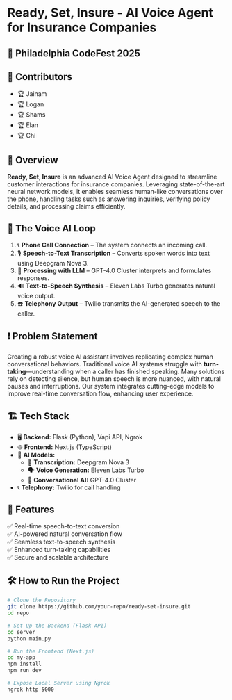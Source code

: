 # Ready, Set, Insure - AI Voice Agent for Insurance Companies

## 🚀 Philadelphia CodeFest 2025

## 👥 Contributors
- 🏆 Jainam
- 🏆 Logan
- 🏆 Shams
- 🏆 Elan
- 🏆 Chi

## 📝 Overview

**Ready, Set, Insure** is an advanced AI Voice Agent designed to streamline customer interactions for insurance companies. Leveraging state-of-the-art neural network models, it enables seamless human-like conversations over the phone, handling tasks such as answering inquiries, verifying policy details, and processing claims efficiently.

## 🔁 The Voice AI Loop
1. 📞 **Phone Call Connection** – The system connects an incoming call.
2. 🎙️ **Speech-to-Text Transcription** – Converts spoken words into text using Deepgram Nova 3.
3. 🧠 **Processing with LLM** – GPT-4.0 Cluster interprets and formulates responses.
4. 🔊 **Text-to-Speech Synthesis** – Eleven Labs Turbo generates natural voice output.
5. ☎️ **Telephony Output** – Twilio transmits the AI-generated speech to the caller.

## ❗ Problem Statement
Creating a robust voice AI assistant involves replicating complex human conversational behaviors. Traditional voice AI systems struggle with **turn-taking**—understanding when a caller has finished speaking. Many solutions rely on detecting silence, but human speech is more nuanced, with natural pauses and interruptions. Our system integrates cutting-edge models to improve real-time conversation flow, enhancing user experience.

## 🏗️ Tech Stack
- 🖥️ **Backend:** Flask (Python), Vapi API, Ngrok
- 🌐 **Frontend:** Next.js (TypeScript)
- 🤖 **AI Models:**
  - 📝 **Transcription:** Deepgram Nova 3
  - 🗣️ **Voice Generation:** Eleven Labs Turbo
  - 🤯 **Conversational AI:** GPT-4.0 Cluster
- 📞 **Telephony:** Twilio for call handling

## 🚀 Features
✅ Real-time speech-to-text conversion  
✅ AI-powered natural conversation flow  
✅ Seamless text-to-speech synthesis  
✅ Enhanced turn-taking capabilities  
✅ Secure and scalable architecture  

## 🛠️ How to Run the Project
```bash
# Clone the Repository
git clone https://github.com/your-repo/ready-set-insure.git
cd repo

# Set Up the Backend (Flask API)
cd server
python main.py

# Run the Frontend (Next.js)
cd my-app
npm install
npm run dev

# Expose Local Server using Ngrok
ngrok http 5000
